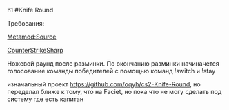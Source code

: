 h1 #Knife Round

Требования:

[Metamod:Source](https://www.sourcemm.net/downloads.php/?branch=master)

[CounterStrikeSharp](https://github.com/roflmuffin/CounterStrikeSharp/releases)


Ножевой раунд после разминки. По окончанию разминки начиначется голосование команды победителей с помощью команд !switch и !stay

изначальный проект https://github.com/oqyh/cs2-Knife-Round, но переделал ближе к тому, что на Faciet, но пока что не могу сделать под систему где есть капитан
